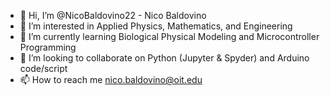 - 👋 Hi, I’m @NicoBaldovino22 - Nico Baldovino
- 👀 I’m interested in Applied Physics, Mathematics, and Engineering
- 🌱 I’m currently learning Biological Physical Modeling and Microcontroller Programming
- 💞️ I’m looking to collaborate on Python (Jupyter & Spyder) and Arduino code/script
- 📫 How to reach me nico.baldovino@oit.edu

<!---
NicoBaldovino22/NicoBaldovino22 is a ✨ special ✨ repository because its `README.md` (this file) appears on your GitHub profile.
You can click the Preview link to take a look at your changes.
--->
